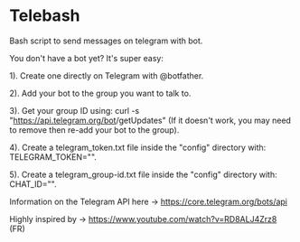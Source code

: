 # Telebash

Bash script to send messages on telegram with bot.

You don't have a bot yet? It's super easy:

1). Create one directly on Telegram with @botfather.

2). Add your bot to the group you want to talk to.

3). Get your group ID using: curl -s "https://api.telegram.org/bot<bot key>/getUpdates" (If it doesn't work, you may need to remove then re-add your bot to the group).

4). Create a telegram_token.txt file inside the "config" directory with: TELEGRAM_TOKEN="<your token>".

5). Create a telegram_group-id.txt file inside the "config" directory with: CHAT_ID="<your chat id>".

Information on the Telegram API here -> https://core.telegram.org/bots/api

Highly inspired by -> https://www.youtube.com/watch?v=RD8ALJ4Zrz8 (FR)

